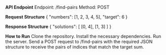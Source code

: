 
**API Endpoint**
Endpoint: /find-pairs
Method: POST

**Request Structure**
{
  "numbers": [1, 2, 3, 4, 5],
  "target": 6
}


**Response Structure**
{
  "solutions": [
    [0, 4],
    [1, 3]
  ]
}


**How to Run**
Clone the repository.
Install the necessary dependencies.
Run the server.
Send a POST request to /find-pairs with the required JSON structure to receive the pairs of indices that match the target sum.
